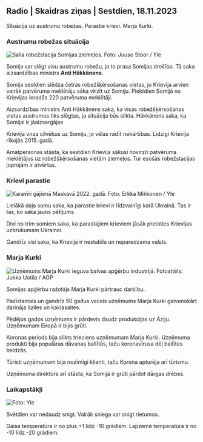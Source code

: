## Radio \| Skaidras ziņas \| Sestdien, 18.11.2023

Situācija uz austrumu robežas. Parastie krievi. Marja Kurki.

### Austrumu robežas situācija

![Salla robežstacija Somijas ziemeļos. Foto: Juuso Stoor / Yle](https://images.cdn.yle.fi/image/upload/c_crop,h_3033,w_5392,x_0,y_144/ar_1.7777777777777777,c_fill,g_faces,h_pr60./w_pr_670.q_auto:eco/f_auto/fl_lossy/v1700230392/39-1202451655773834805e)

Somija var slēgt visu austrumu robežu, ja to prasa Somijas drošība. Tā saka aizsardzības ministrs **Anti Häkkänens**.

Somija sestdien slēdza četras robežšķērsošanas vietas, jo Krievija arvien vairāk patvēruma meklētāju sāka virzīt uz Somiju. Piektdien Somijā no Krievijas ieradās 220 patvēruma meklētāji.

Aizsardzības ministrs Anti Häkkänens saka, ka visas robežšķērsošanas vietas austrumos tiks slēgtas, ja situācija būs slikta. Häkkänens saka, ka Somijai ir jāaizsargājas

Krievija virza cilvēkus uz Somiju, jo vēlas radīt nekārtības. Līdzīgi Krievija rīkojās 2015. gadā.

Amatpersonas stāsta, ka sestdien Krievija sākusi novirzīt patvēruma meklētājus uz robežšķērsošanas vietām ziemeļos. Tur esošās robežstacijas joprojām ir atvērtas.

### Krievi parastie

![Karavīri gājienā Maskavā 2022. gadā. Foto: Erkka Mikkonen / Yle](https://images.cdn.yle.fi/image/upload/c_crop,h_2250,w_4000,x_0,y_620/ar_1.777777777,77_c777,,h_675,w_1200/dpr_1.0/q_auto:eco/f_auto/fl_lossy/v1652081791/39-9521386278c4035763b)

Lielākā daļa somu saka, ka parastie krievi ir līdzvainīgi karā Ukrainā. Tas ir tas, ko saka jauns pētījums.

Divi no trim somiem saka, ka parastajiem krieviem jāsāk pretoties Krievijas uzbrukumam Ukrainai.

Gandrīz visi saka, ka Krievija ir nestabila un neparedzama valsts.

### Marja Kurki

![Uzņēmums Marja Kurki ieguva balvas apģērbu industrijā. Fotoattēls: Jukka Uotila / AOP](https://images.cdn.yle.fi/image/upload/c_crop,h_2089,w_3715,x_1,y_0/ar_1.7777777777777777,c_fill,g_faces,h_675,/.dpr1_200,/.q_auto:eco/f_auto/fl_lossy/v1700215518/39-120216565573a69289c3)

Somijas apģērbu ražotājs Marja Kurki pārtrauc darbību.

Pazīstamais un gandrīz 50 gadus vecais uzņēmums Marja Kurki galvenokārt darināja šalles un kaklasaites.

Pēdējos gados uzņēmums ir pārdevis daudz produkcijas uz Āziju. Uzņēmumam Eiropā ir bijis grūti.

Koronas periods bija slikts trieciens uzņēmumam Marja Kurki. Uzņēmuma produkti bija populāras dāvanas ballītēs, taču koronavīrusa dēļ ballītes beidzās.

Tūristi uzņēmumam bija nozīmīgi klienti, taču Korona apturēja arī tūrismu.

Uzņēmuma direktors arī stāsta, ka Somijā ir grūti pārdot dārgas drēbes.

### Laikapstākļi

![ Foto: Yle](https://images.cdn.yle.fi/image/upload/c_crop,h_1080,w_1919,x_0,y_0/ar_1.7777777777777777,c_fill,g_faces,h_675/d_prq_120.:eco/f_auto/fl_lossy/v1700323494/39-12028456558e083321cf)

Svētdien var nedaudz snigt. Vairāk sniega var snigt rietumos.

Gaisa temperatūra ir no plus +1 līdz -10 grādiem. Lapzemē temperatūra ir no -10 līdz -20 grādiem.
